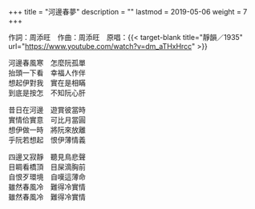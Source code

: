 +++
title = "河邊春夢"
description = ""
lastmod = 2019-05-06
weight = 7
+++

作詞：周添旺　作曲：周添旺　原唱：{{< target-blank title="靜韻／1935" url="https://www.youtube.com/watch?v=dm_aTHxHrcc" >}}

河邊春風寒　怎麼阮孤單  
抬頭一下看　幸福人作伴  
想起伊對我　實在是相瞞  
到底是按怎　不知阮心肝  

昔日在河邊　遊賞彼當時  
實情佮實意　可比月當圓  
想伊做一時　將阮來放離  
乎阮若想起　恨伊薄情義  

四邊又寂靜　聽見鳥悲聲  
目睭看橋頂　目屎滴胸前  
自恨歹環境　自嘆這薄命  
雖然春風冷　難得冷實情  
雖然春風冷　難得冷實情
